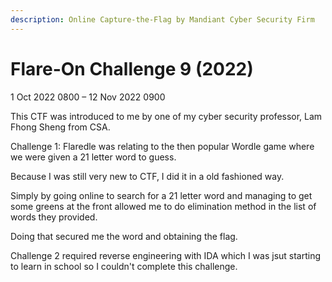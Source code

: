 ```yaml
---
description: Online Capture-the-Flag by Mandiant Cyber Security Firm
---
```


# Flare-On Challenge 9 (2022)

1 Oct 2022 0800 – 12 Nov 2022 0900

This CTF was introduced to me by one of my cyber security professor, Lam Fhong Sheng from CSA.

Challenge 1: Flaredle was relating to the then popular Wordle game where we were given a 21 letter word to guess.

Because I was still very new to CTF, I did it in a old fashioned way.

Simply by going online to search for a 21 letter word and managing to get some greens at the front allowed me to do elimination method in the list of words they provided.

Doing that secured me the word and obtaining the flag.

Challenge 2 required reverse engineering with IDA which I was jsut starting to learn in school so I couldn't complete this challenge.
